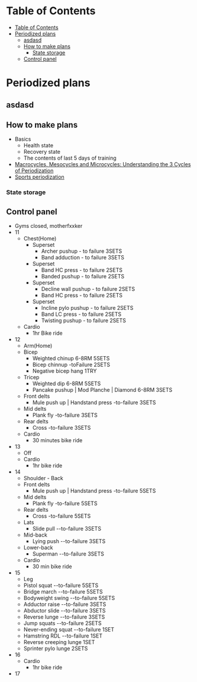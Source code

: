 # Table of Contents
- [Table of Contents](#table-of-contents)
- [Periodized plans](#periodized-plans)
  - [asdasd](#asdasd)
  - [How to make plans](#how-to-make-plans)
    - [State storage](#state-storage)
  - [Control panel](#control-panel)

# Periodized plans
## asdasd
## How to make plans
- Basics
  - Health state
  - Recovery state
  - The contents of last 5 days of training
- [Macrocycles, Mesocycles and Microcycles: Understanding the 3 Cycles of Periodization](https://www.trainingpeaks.com/blog/macrocycles-mesocycles-and-microcycles-understanding-the-3-cycles-of-periodization/#:~:text=A%20mesocycle%20refers%20to%20a,usually%20a%20week%20of%20training.)
- [Sports periodization](https://en.wikipedia.org/wiki/Sports_periodization#:~:text=The%20microcycle%20is%20generally%20up,representing%20a%20year%20or%20two.)
### State storage
## Control panel
- Gyms closed, motherfxxker
- 11
  - Chest(Home)
    - Superset
      - Archer pushup  - to failure 3SETS
      - Band adduction - to failure 3SETS
    - Superset
      - Band HC press - to failure 2SETS
      - Banded pushup - to failure  2SETS
    - Superset
      - Decline wall pushup - to failure 2SETS
      - Band HC press - to failure 2SETS
    - Superset
      - Incline pylo pushup - to failure 2SETS
      - Band LC press - to failure 2SETS
      - Twisting pushup - to failure 2SETS
  - Cardio
    - 1hr Bike ride
- 12
  - Arm(Home)
  - Bicep
    - Weighted chinup 6-8RM 5SETS
    - Bicep chinnup -toFailure 2SETS
    - Negative bicep hang 1TRY
  - Tricep
    - Weighted dip 6-8RM 5SETS
    - Pancake pushup | Mod Planche | Diamond 6-8RM 3SETS
  - Front delts
    - Mule push up | Handstand press -to-failure 3SETS
  - Mid delts
    - Plank fly -to-failure 3SETS
  - Rear delts
    - Cross -to-failure  3SETS
  - Cardio
    - 30 minutes bike ride
- 13
  - Off
  - Cardio
    - 1hr bike ride
- 14
  - Shoulder - Back
  - Front delts
    - Mule push up | Handstand press -to-failure 5SETS
  - Mid delts
    - Plank fly -to-failure 5SETS
  - Rear delts
    - Cross -to-failure  5SETS
  - Lats
    - Slide pull --to-failure 3SETS
  - Mid-back
    - Lying push --to-failure 3SETS
  - Lower-back
    - Superman --to-failure 3SETS
  - Cardio
    - 30 min bike ride
- 15
  - Leg
  - Pistol squat --to-failure 5SETS
  - Bridge march --to-failure 5SETS
  - Bodyweight swing --to-failure 5SETS
  - Adductor raise --to-failure 3SETS
  - Abductor slide --to-failure 3SETS
  - Reverse lunge --to-failure 3SETS
  - Jump squats --to-failure 2SETS
  - Never-ending squat --to-failure 1SET
  - Hamstring RDL --to-failure 1SET
  - Reverse creeping lunge 1SET
  - Sprinter pylo lunge 2SETS
- 16
  - Cardio
    - 1hr bike ride
- 17